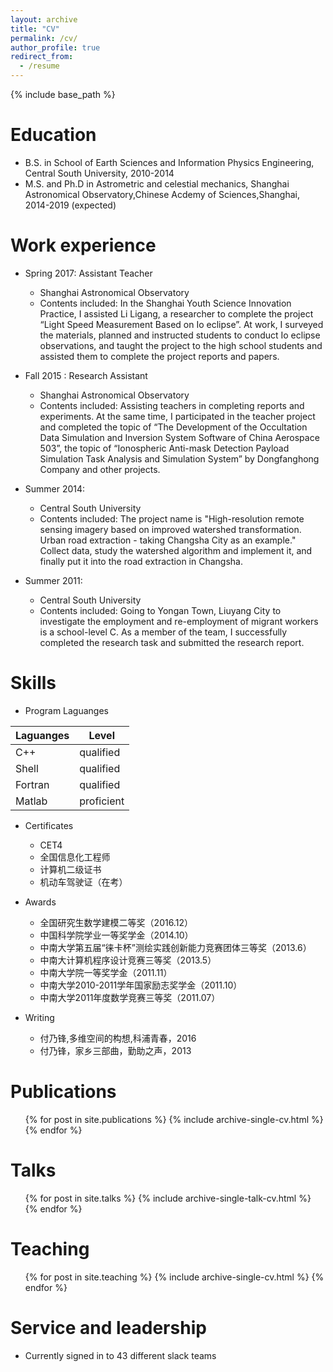 ```yaml
---
layout: archive
title: "CV"
permalink: /cv/
author_profile: true
redirect_from:
  - /resume
---
```


{% include base_path %}

Education
======
* B.S. in School of Earth Sciences and Information Physics Engineering, Central South University, 2010-2014
* M.S. and Ph.D in Astrometric and celestial mechanics, Shanghai Astronomical Observatory,Chinese Acdemy of Sciences,Shanghai, 2014-2019 (expected)

Work experience
======

* Spring 2017: Assistant Teacher
  * Shanghai Astronomical Observatory
  * Contents included: In the Shanghai Youth Science Innovation Practice, I assisted Li Ligang, a researcher to complete the project “Light Speed Measurement Based on Io eclipse”. At work, I surveyed the materials, planned and instructed students to conduct Io eclipse observations,  and taught the project to the high school students and assisted them to complete the project reports and papers.
  
* Fall 2015 : Research Assistant
  * Shanghai Astronomical Observatory
  * Contents included: Assisting teachers in completing reports and experiments. At the same time, I participated in the teacher project and completed the topic of “The Development of the Occultation Data Simulation and Inversion System Software of China Aerospace 503”, the topic of “Ionospheric Anti-mask Detection Payload Simulation Task Analysis and Simulation System” by Dongfanghong Company and other projects.

* Summer 2014:
  * Central South University
  * Contents included: The project name is "High-resolution remote sensing imagery based on improved watershed transformation. Urban road extraction - taking Changsha City as an example." Collect data, study the watershed algorithm and implement it, and finally put it into the road extraction in Changsha.
  
* Summer 2011: 
  * Central South University
  * Contents included: Going to Yongan Town, Liuyang City to investigate the employment and re-employment of migrant workers is a school-level C. As a member of the team, I successfully completed the research task and submitted the research report.

Skills
======

* Program Laguanges

|Laguanges|Level|
|---|---|
|C++       | qualified|
|Shell     | qualified|
|Fortran   | qualified|
|Matlab    | proficient|   

* Certificates
  * CET4
  * 全国信息化工程师
  * 计算机二级证书
  * 机动车驾驶证（在考）
  
* Awards
  * 全国研究生数学建模二等奖（2016.12）
  * 中国科学院学业一等奖学金（2014.10）
  * 中南大学第五届“徕卡杯”测绘实践创新能力竞赛团体三等奖（2013.6）
  * 中南大计算机程序设计竞赛三等奖（2013.5）
  * 中南大学院一等奖学金（2011.11）
  * 中南大学2010-2011学年国家励志奖学金（2011.10）
  * 中南大学2011年度数学竞赛三等奖（2011.07）

* Writing
  * 付乃锋,多维空间的构想,科浦青春，2016
  * 付乃锋，家乡三部曲，勤助之声，2013

Publications
======
  <ul>{% for post in site.publications %}
    {% include archive-single-cv.html %}
  {% endfor %}</ul>
  
Talks
======
  <ul>{% for post in site.talks %}
    {% include archive-single-talk-cv.html %}
  {% endfor %}</ul>
  
Teaching
======
  <ul>{% for post in site.teaching %}
    {% include archive-single-cv.html %}
  {% endfor %}</ul>
  
Service and leadership
======
* Currently signed in to 43 different slack teams
